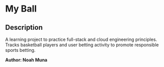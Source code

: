 # My Ball
## Description
A learning project to practice full-stack and cloud engineering principles.  
Tracks basketball players and user betting activity to promote responsible sports betting.

**Author: Noah Muna**